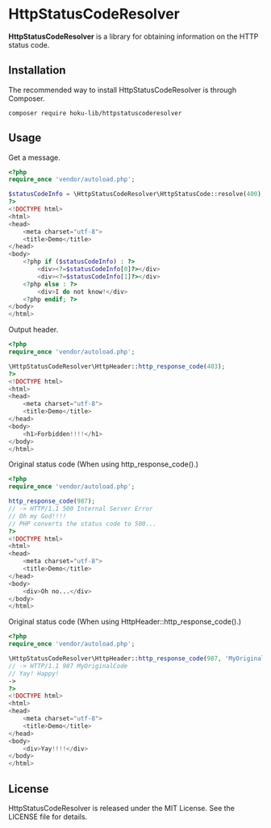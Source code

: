HttpStatusCodeResolver
================

**HttpStatusCodeResolver** is a library for obtaining information on the HTTP status code.


Installation
------------

The recommended way to install HttpStatusCodeResolver is through Composer.

``` shell
composer require hoku-lib/httpstatuscoderesolver
```


Usage
-----

Get a message.

``` php
<?php
require_once 'vendor/autoload.php';

$statusCodeInfo = \HttpStatusCodeResolver\HttpStatusCode::resolve(400);
?>
<!DOCTYPE html>
<html>
<head>
    <meta charset="utf-8">
    <title>Demo</title>
</head>
<body>
    <?php if ($statusCodeInfo) : ?>
        <div><?=$statusCodeInfo[0]?></div>
        <div><?=$statusCodeInfo[1]?></div>
    <?php else : ?>
        <div>I do not know!</div>
    <?php endif; ?>
</body>
</html>
```


Output header.

``` php
<?php
require_once 'vendor/autoload.php';

\HttpStatusCodeResolver\HttpHeader::http_response_code(403);
?>
<!DOCTYPE html>
<html>
<head>
    <meta charset="utf-8">
    <title>Demo</title>
</head>
<body>
    <h1>Forbidden!!!!</h1>
</body>
</html>
```


Original status code (When using http_response_code().)

``` php
<?php
require_once 'vendor/autoload.php';

http_response_code(987);
// -> HTTP/1.1 500 Internal Server Error
// Oh my God!!!!
// PHP converts the status code to 500...
?>
<!DOCTYPE html>
<html>
<head>
    <meta charset="utf-8">
    <title>Demo</title>
</head>
<body>
    <div>Oh no...</div>
</body>
</html>
```


Original status code (When using HttpHeader::http_response_code().)

``` php
<?php
require_once 'vendor/autoload.php';

\HttpStatusCodeResolver\HttpHeader::http_response_code(987, 'MyOriginalCode');
// -> HTTP/1.1 987 MyOriginalCode
// Yay! Happy!
->
?>
<!DOCTYPE html>
<html>
<head>
    <meta charset="utf-8">
    <title>Demo</title>
</head>
<body>
    <div>Yay!!!!</div>
</body>
</html>
```


License
-------

HttpStatusCodeResolver is released under the MIT License. See the LICENSE
file for details.
